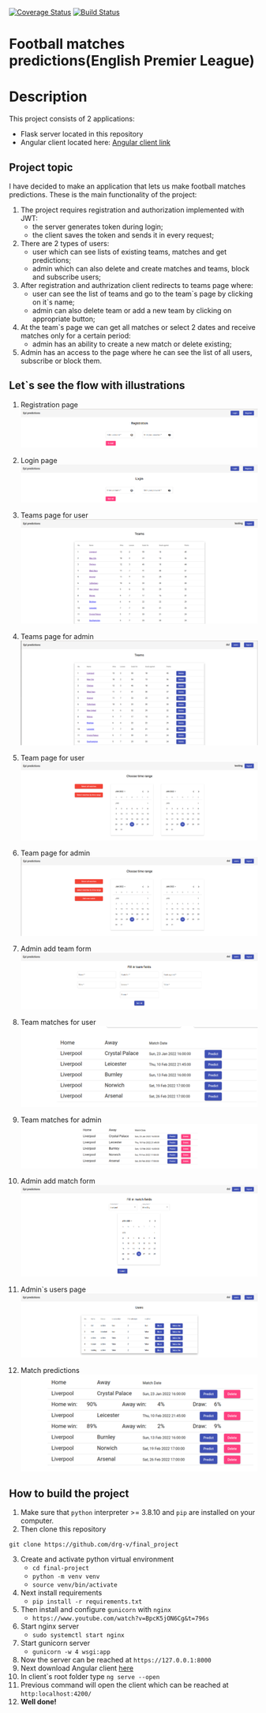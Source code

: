 [![Coverage Status](https://coveralls.io/repos/github/drg-v/final_project/badge.svg)](https://coveralls.io/github/drg-v/final_project)
[![Build Status](https://app.travis-ci.com/drg-v/final_project.svg?branch=main)](https://app.travis-ci.com/drg-v/final_project)
# Football matches predictions(English Premier League)

# Description
This project consists of 2 applications:
- Flask server located in this repository
- Angular client located here: [Angular client link](https://github.com/drg-v/final-project-client-)


## Project topic
I have decided to make an application that lets us make football matches predictions.
These is the main functionality of the project:
1. The project requires registration and authorization implemented with JWT:
   - the server generates token during login;
   - the client saves the token and sends it in every request;
2. There are 2 types of users:
   - user which can see lists of existing teams, matches and get predictions;
   - admin which can also delete and create matches and teams, block and subscribe users;
3. After registration and authrization client redirects to teams page where:
   - user can see the list of teams and go to the team\`s page by clicking on it\`s name;
   - admin can also delete team or add a new team by clicking on appropriate button;
4. At the team\`s page we can get all matches or select 2 dates and receive matches only for a certain period:
   - admin has an ability to create a new match or delete existing;
5. Admin has an access to the page where he can see the list of all users, subscribe or block them.
 
## Let\`s see the flow with illustrations
1. Registration page
  ![Registration page](/images/registration.png)
  
2. Login page
  ![Login page](/images/login.png)
  
3. Teams page for user
  ![Login page](/images/teams_user.png)
  
4. Teams page for admin
  ![Login page](/images/teams_admin.png)
  
5. Team page for user
  ![Login page](/images/team_user.png)
  
6. Team page for admin
  ![Login page](/images/team_admin.png)
  
7. Admin add team form
  ![Login page](/images/add_team.png)
  
8. Team matches for user
  ![Login page](/images/matches_user.png)
  
9. Team matches for admin
  ![Login page](/images/matche_admin.png)
  
10. Admin add match form
  ![Login page](/images/add_match.png)
  
9. Admin\`s users page
  ![Login page](/images/users_admin.png)
  
9. Match predictions
  ![Login page](/images/prediction.png)
 
## How to build the project

1. Make sure that `python` interpreter >= 3.8.10 and `pip` are installed on your computer.
2. Then clone this repository
  ```
  git clone https://github.com/drg-v/final_project
  ```
3. Create and activate python virtual environment
   - `cd final-project`
   - `python -m venv venv`
   - `source venv/bin/activate`
4. Next install requirements
   - `pip install -r requirements.txt`
5. Then  install and configure `gunicorn` with `nginx`
   - `https://www.youtube.com/watch?v=BpcK5jON6Cg&t=796s`
6. Start nginx server
   - `sudo systemctl start nginx`
7. Start gunicorn server
   - `gunicorn -w 4 wsgi:app`
8. Now the server can be reached at `https://127.0.0.1:8000`
9. Next download Angular client [here](https://github.com/drg-v/final-project-client-)
10. In client\`s root folder type `ng serve --open`
11. Previous command will open the client which can be reached at `http:localhost:4200/`
12. **Well done!**
